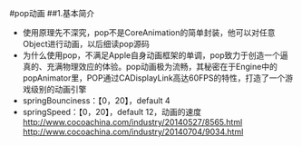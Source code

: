 #pop动画
##1.基本简介
- 使用原理先不深究，pop不是CoreAnimation的简单封装，他可以对任意Object进行动画，以后细读pop源码
- 为什么使用pop，不满足Apple自身动画框架的单调，pop致力于创造一个逼真的、充满物理效应的体验。pop动画极为流畅，其秘密在于Engine中的popAnimator里，POP通过CADisplayLink高达60FPS的特性，打造了一个游戏级别的动画引擎
- springBounciness：【0，20】，default 4
- springSpeed：【0，20】，default 12，动画的速度
http://www.cocoachina.com/industry/20140527/8565.html
http://www.cocoachina.com/industry/20140704/9034.html
